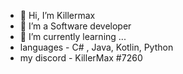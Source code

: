 - 👋 Hi, I’m Killermax
- 👀 I’m a Software developer
- 🌱 I’m currently learning ...
- languages - C# , Java, Kotlin, Python
- my discord - KillerMax #7260

<!---
KillerMax4299/KillerMax4299 is a ✨ special ✨ repository because its `README.md` (this file) appears on your GitHub profile.
You can click the Preview link to take a look at your changes.
--->
